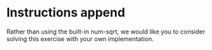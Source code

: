 # Instructions append

Rather than using the built-in num-sqrt, we would like you to consider solving this exercise with your own implementation.
